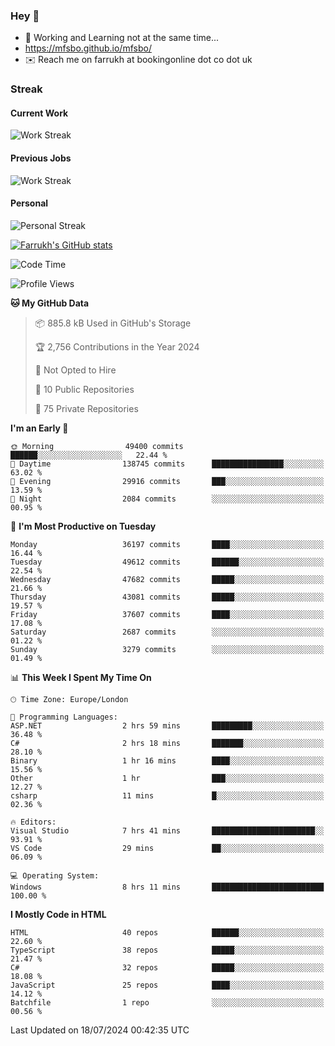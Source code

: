 ### Hey 👋

- 🏃 Working and Learning not at the same time...
- https://mfsbo.github.io/mfsbo/
- ✉️ Reach me on farrukh at bookingonline dot co dot uk

### Streak
#### Current Work
![Work Streak](https://streak-stats.demolab.com/?user=mfsbo)
#### Previous Jobs
![Work Streak](https://streak-stats.demolab.com/?user=farrukhcw)
#### Personal
![Personal Streak](https://streak-stats.demolab.com/?user=farrukhsubhani)

[![Farrukh's GitHub stats](https://github-readme-stats.vercel.app/api?username=mfsbo&hide=stars&count_private=true)](https://github.com/mfsbo/)

<!--START_SECTION:waka-->
![Code Time](http://img.shields.io/badge/Code%20Time-672%20hrs%2019%20mins-blue)

![Profile Views](http://img.shields.io/badge/Profile%20Views-0-blue)

**🐱 My GitHub Data** 

> 📦 885.8 kB Used in GitHub's Storage 
 > 
> 🏆 2,756 Contributions in the Year 2024
 > 
> 🚫 Not Opted to Hire
 > 
> 📜 10 Public Repositories 
 > 
> 🔑 75 Private Repositories 
 > 
**I'm an Early 🐤** 

```text
🌞 Morning                49400 commits       ██████░░░░░░░░░░░░░░░░░░░   22.44 % 
🌆 Daytime                138745 commits      ████████████████░░░░░░░░░   63.02 % 
🌃 Evening                29916 commits       ███░░░░░░░░░░░░░░░░░░░░░░   13.59 % 
🌙 Night                  2084 commits        ░░░░░░░░░░░░░░░░░░░░░░░░░   00.95 % 
```
📅 **I'm Most Productive on Tuesday** 

```text
Monday                   36197 commits       ████░░░░░░░░░░░░░░░░░░░░░   16.44 % 
Tuesday                  49612 commits       ██████░░░░░░░░░░░░░░░░░░░   22.54 % 
Wednesday                47682 commits       █████░░░░░░░░░░░░░░░░░░░░   21.66 % 
Thursday                 43081 commits       █████░░░░░░░░░░░░░░░░░░░░   19.57 % 
Friday                   37607 commits       ████░░░░░░░░░░░░░░░░░░░░░   17.08 % 
Saturday                 2687 commits        ░░░░░░░░░░░░░░░░░░░░░░░░░   01.22 % 
Sunday                   3279 commits        ░░░░░░░░░░░░░░░░░░░░░░░░░   01.49 % 
```


📊 **This Week I Spent My Time On** 

```text
🕑︎ Time Zone: Europe/London

💬 Programming Languages: 
ASP.NET                  2 hrs 59 mins       █████████░░░░░░░░░░░░░░░░   36.48 % 
C#                       2 hrs 18 mins       ███████░░░░░░░░░░░░░░░░░░   28.10 % 
Binary                   1 hr 16 mins        ████░░░░░░░░░░░░░░░░░░░░░   15.56 % 
Other                    1 hr                ███░░░░░░░░░░░░░░░░░░░░░░   12.27 % 
csharp                   11 mins             █░░░░░░░░░░░░░░░░░░░░░░░░   02.36 % 

🔥 Editors: 
Visual Studio            7 hrs 41 mins       ███████████████████████░░   93.91 % 
VS Code                  29 mins             ██░░░░░░░░░░░░░░░░░░░░░░░   06.09 % 

💻 Operating System: 
Windows                  8 hrs 11 mins       █████████████████████████   100.00 % 
```

**I Mostly Code in HTML** 

```text
HTML                     40 repos            ██████░░░░░░░░░░░░░░░░░░░   22.60 % 
TypeScript               38 repos            █████░░░░░░░░░░░░░░░░░░░░   21.47 % 
C#                       32 repos            █████░░░░░░░░░░░░░░░░░░░░   18.08 % 
JavaScript               25 repos            ████░░░░░░░░░░░░░░░░░░░░░   14.12 % 
Batchfile                1 repo              ░░░░░░░░░░░░░░░░░░░░░░░░░   00.56 % 
```




 Last Updated on 18/07/2024 00:42:35 UTC
<!--END_SECTION:waka-->
<!--
**mfsbo/mfsbo** is a ✨ _special_ ✨ repository because its `README.md` (this file) appears on your GitHub profile.

Here are some ideas to get you started:

- 🔭 I’m currently working on ...
- 🌱 I’m currently learning ...
- 👯 I’m looking to collaborate on ...
- 🤔 I’m looking for help with ...
- 💬 Ask me about ...
- 📫 How to reach me: ...
- 😄 Pronouns: ...
- ⚡ Fun fact: ...
-->

